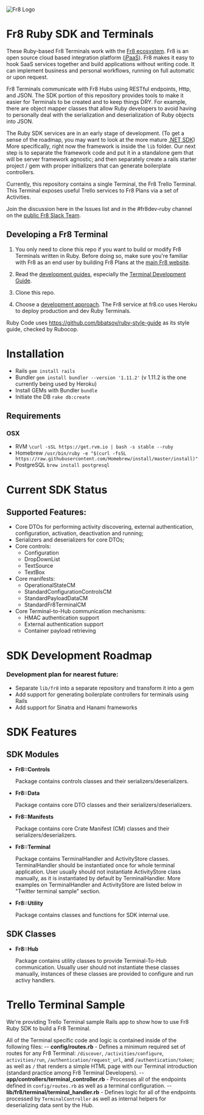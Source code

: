 ![Fr8 Logo](https://github.com/Fr8org/Fr8Core/blob/master/Docs/img/Fr8Logo.png)

# Fr8 Ruby SDK and Terminals

These Ruby-based Fr8 Terminals work with the [Fr8 ecosystem](http://www.fr8.co). Fr8 is an open source cloud based integration platform ([iPaaS](https://en.wikipedia.org/wiki/Cloud-based_integration)). Fr8 makes it easy to hook SaaS services together and build applications without writing code. It can implement business and personal workflows, running on full automatic or upon request.

Fr8 Terminals communicate with Fr8 Hubs using RESTful endpoints, Http, and JSON. The SDK portion of this repository provides tools to make it easier for Terminals to be created and to keep things DRY. For example, there are object mapper classes that allow Ruby developers to avoid having to personally deal with the serialization and deserialization of Ruby objects into JSON.

The Ruby SDK services are in an early stage of development. (To get a sense of the roadmap, you may want to look at the more mature [.NET SDK](https://github.com/Fr8org/Fr8Core/blob/master/Docs/ForDevelopers/SDK/.NET/Home.md)) More specifically, right now the framework is  inside the `lib` folder. Our next step is to separate the framework code and put it in a standalone gem that will be server framework agnostic; and then separately create a rails starter project / gem with proper initializers that can generate boilerplate controllers.


Currently, this repository contains a single Terminal, the Fr8 Trello Terminal. This Terminal exposes useful Trello services to Fr8 Plans via a set of Activities.

Join the discussion here in the Issues list and in the #fr8dev-ruby channel on the [public Fr8 Slack Team](http://slack.fr8.co).


## Developing a Fr8 Terminal


1) You only need to clone this repo if you want to build or modify Fr8 Terminals written in Ruby. Before doing so, make sure you're familiar with Fr8 as an end user by building Fr8 Plans at the [main Fr8 website](http://fr8.co).

2) Read the [development guides](https://github.com/Fr8org/Fr8Core/blob/master/Docs/ForDevelopers/DevGuideHome.md), especially the [Terminal Development Guide](https://github.com/Fr8org/Fr8Core/blob/master/Docs/ForDevelopers/DevelopmentGuides/TerminalDevelopmentGuide.md).

3) Clone this repo.

4) Choose a [development approach](https://github.com/Fr8org/Fr8Core/blob/master/Docs/ForDevelopers/DevelopmentGuides/ChoosingADevelopmentApproach.md).  The Fr8 service at fr8.co uses Heroku to deploy production and dev Ruby Terminals.  


Ruby Code uses https://github.com/bbatsov/ruby-style-guide as its style guide, checked by Rubocop.

# Installation

- Rails `gem install rails`
- Bundler `gem install bundler --version '1.11.2'` (v 1.11.2 is the one currently being used by Heroku)
- Install GEMs with Bundler `bundle`
- Initiate the DB `rake db:create`

## Requirements

### OSX
- RVM `\curl -sSL https://get.rvm.io | bash -s stable --ruby`
- Homebrew `/usr/bin/ruby -e "$(curl -fsSL https://raw.githubusercontent.com/Homebrew/install/master/install)"`
- PostgreSQL `brew install postgresql`

# Current SDK Status
## Supported Features:
- Core DTOs for performing activity discovering, external authentication, configuration, activation, deactivation and running;
- Serializers and deserializers for core DTOs;
- Core controls:
  - Configuration
  - DropDownList
  - TextSource
  - TextBox
- Core manifests:
  - OperationalStateCM
  - StandardConfigurationControlsCM
  - StandardPayloadDataCM
  - StandardFr8TerminalCM
- Core Terminal-to-Hub communication mechanisms:
  - HMAC authentication support
  - External authentication support
  - Container payload retrieving

# SDK Development Roadmap
### Development plan for nearest future:
- Separate `lib/fr8` into a separate repository and transform it into a gem
- Add support for generating boilerplate controllers for terminals using Rails
- Add support for Sinatra and Hanami frameworks

# SDK Features
## SDK Modules
- **Fr8::Controls**

	Package contains controls classes and their serializers/deserializers.

- **Fr8::Data**

	Package contains core DTO classes and their serializers/deserializers.

- **Fr8::Manifests**

	Package contains core Crate Manifest (CM) classes and their serializers/deserializers.

- **Fr8::Terminal**

	Package contains TerminalHandler and ActivityStore classes. TerminalHandler should be instantiated once for whole terminal application. User usually should not instantiate ActivityStore class manually, as it is instantiated by default by TerminalHandler. More examples on TerminalHandler and ActivityStore are listed below in "Twitter terminal sample" section.

- **Fr8::Utility**

	Package contains classes and functions for SDK internal use.

## SDK Classes
- **Fr8::Hub**

	Package contains utility classes to provide Terminal-To-Hub communication. Usually user should not instantiate these classes manually, instances of these classes are provided to configure and run activy handlers.

# Trello Terminal Sample

We're providing Trello Terminal sample Rails app to show how to use Fr8 Ruby SDK to build a Fr8 Terminal.

All of the Terminal specific code and logic is contained inside of the following files:
-- **config/routes.rb** - Defines a minimum required set of routes for any Fr8 Terminal: `/discover`, `/activities/configure`, `activities/run`, `/authentication/request_url`, and `/authentication/token`; as well as `/` that renders a simple HTML page with our Terminal introduction (standard practice among Fr8 Terminal Developers).
-- **app/controllers/terminal_controller.rb** - Processes all of the endpoints defined in `config/routes.rb` as well as a terminal configuration.
-- **lib/fr8/terminal/terminal_handler.rb** - Defines logic for all of the endpoints processed by `TerminalController` as well as internal helpers for deserializing data sent by the Hub.
